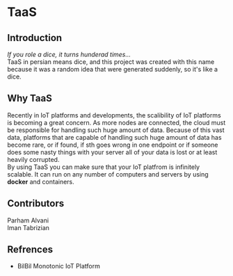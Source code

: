 # TaaS  
## Introduction  
*If you role a dice, it turns hunderad times...*  
TaaS in persian means dice, and this project was created with this name because it was a random idea that were generated suddenly, so it's like a dice.  

## Why TaaS  
Recently in IoT platforms and developments, the scalibility of IoT platforms is becoming a great concern. As more nodes are connected, the cloud must be responsible for handling such huge amount of data. Because of this vast data, platforms that are capable of handling such huge amount of data has become rare, or if found, if sth goes wrong in one endpoint or if someone does some nasty things with your server all of your data is lost or at least heavily corrupted.   
By using TaaS you can make sure that your IoT platfrom is infinitely scalable. It can run on any number of computers and servers by using **docker** and containers. 

## Contributors
Parham Alvani  
Iman Tabrizian

## Refrences
- BilBil Monotonic IoT Platform

